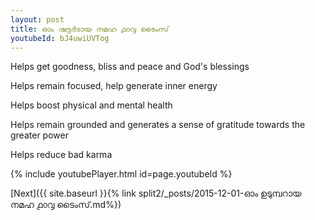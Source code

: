 ```yaml
---
layout: post
title: ഓം ഷട്ടർടായ നമഹ ൧൦൮ ടൈംസ്
youtubeId: bJ4uwiUVTog
---
```

 
 
Helps get goodness, bliss and peace and God's blessings
 
Helps remain focused, help generate inner energy 
 
Helps boost physical and mental health 
 
Helps remain grounded and generates a sense of gratitude towards the greater power 
 
Helps reduce bad karma
 
 
 
 


{% include youtubePlayer.html id=page.youtubeId %}
 
[Next]({{ site.baseurl }}{% link  split2/_posts/2015-12-01-ഓം ഉടുമ്പറായ നമഹ ൧൦൮ ടൈംസ്.md%})
 
